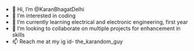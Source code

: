 - 👋 Hi, I’m @KaranBhagatDelhi
- 👀 I’m interested in coding
- 🌱 I’m currently learning electrical and electronic engineering, first year
- 💞️ I’m looking to collaborate on multiple projects for enhancement in skills
- 📫 Reach me at my ig id- the_karandom_guy

<!---
KaranBhagatDelhi/KaranBhagatDelhi is a ✨ special ✨ repository because its `README.md` (this file) appears on your GitHub profile.
You can click the Preview link to take a look at your changes.
--->
